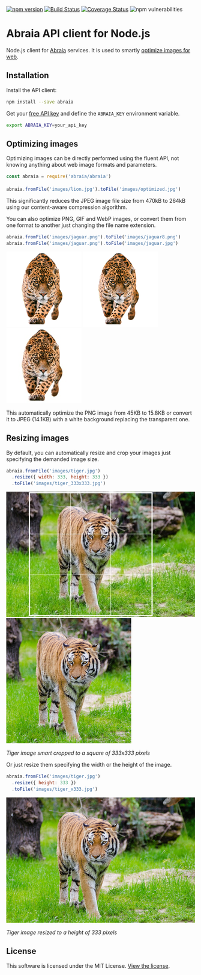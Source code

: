 [![npm version](https://badge.fury.io/js/abraia.svg)](https://www.npmjs.com/package/abraia)
[![Build Status](https://travis-ci.org/abraia/abraia-nodejs.svg)](https://travis-ci.org/abraia/abraia-nodejs)
[![Coverage Status](https://coveralls.io/repos/github/abraia/abraia-nodejs/badge.svg)](https://coveralls.io/github/abraia/abraia-nodejs)
![npm vulnerabilities](https://img.shields.io/snyk/vulnerabilities/npm/abraia.svg)

# Abraia API client for Node.js

Node.js client for [Abraia](https://abraia.me) services. It is used to smartly
[optimize images for web](https://abraia.me/docs/image-optimization).

## Installation

Install the API client:

```sh
npm install --save abraia
```

Get your [free API key](https://abraia.me/docs/getting-started) and define the
`ABRAIA_KEY` environment variable.

```sh
export ABRAIA_KEY=your_api_key
```

## Optimizing images

Optimizing images can be directly performed using the fluent API, not knowing
anything about web image formats and parameters.

```js
const abraia = require('abraia/abraia')

abraia.fromFile('images/lion.jpg').toFile('images/optimized.jpg')
```

This significantly reduces the JPEG image file size from 470kB to 264kB
using our content-aware compression algorithm.

You can also optimize PNG, GIF and WebP images, or convert them from one format
to another just changing the file name extension.

```js
abraia.fromFile('images/jaguar.png').toFile('images/jaguar8.png')
abraia.fromFile('images/jaguar.png').toFile('images/jaguar.jpg')
```

![PNG jaguar](https://github.com/abraia/abraia-nodejs/raw/master/images/jaguar.png)
![PNG8 jaguar](https://github.com/abraia/abraia-nodejs/raw/master/images/jaguar8.png)
![JPEG jaguar](https://github.com/abraia/abraia-nodejs/raw/master/images/jaguar.jpg)

This automatically optimize the PNG image from 45KB to 15.8KB or convert it to
JPEG (14.1KB) with a white background replacing the transparent one.

## Resizing images

By default, you can automatically resize and crop your images just specifying
the demanded image size.

```js
abraia.fromFile('images/tiger.jpg')
  .resize({ width: 333, height: 333 })
  .toFile('images/tiger_333x333.jpg')
```

![Resized tiger image](https://github.com/abraia/abraia-nodejs/raw/master/images/tiger_503x333.jpg)
![Smart cropped tiger](https://github.com/abraia/abraia-nodejs/raw/master/images/tiger_333x333.jpg)

*Tiger image smart cropped to a square of 333x333 pixels*

Or just resize them specifying the width or the height of the image.

```js
abraia.fromFile('images/tiger.jpg')
  .resize({ height: 333 })
  .toFile('images/tiger_x333.jpg')
```

![Resized tiger image](https://github.com/abraia/abraia-nodejs/raw/master/images/tiger_x333.jpg)

*Tiger image resized to a height of 333 pixels*

## License

This software is licensed under the MIT License. [View the license](LICENSE).
